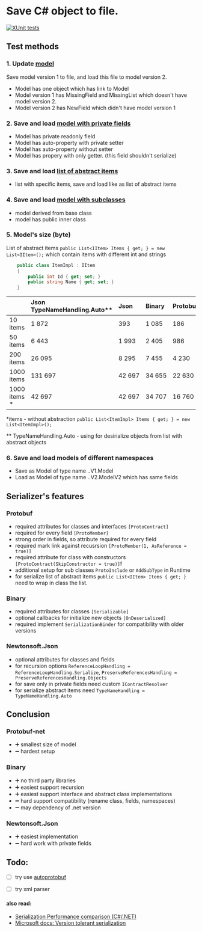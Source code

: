 # Save C# object to file.

[![XUnit tests](https://github.com/Nov1kov/TestSerializeObjectToFile/workflows/XUnit%20tests/badge.svg?event=push)](https://github.com/Nov1kov/TestSerializeObjectToFile/actions)

## Test methods

### 1. Update [model](https://github.com/Nov1kov/TestSerializeObjectToFile/blob/master/testserializeObjectToFile/Models/Model.cs)

Save model version 1 to file, and load this file to model version 2.

* Model has one object which has link to Model
* Model version 1 has MissingField and MissingList which doesn't have model version 2.
* Model version 2 has NewField which didn't have model version 1

### 2. Save and load [model with private fields](https://github.com/Nov1kov/TestSerializeObjectToFile/blob/master/testserializeObjectToFile/Models/ModelWithReadOnly.cs)

* Model has private readonly field
* Model has auto-property with private setter
* Model has auto-property without setter
* Model has propery with only getter. (this field shouldn't serialize) 

### 3. Save and load [list of abstract items](https://github.com/Nov1kov/TestSerializeObjectToFile/blob/master/testserializeObjectToFile/Models/AbstractList.cs)

* list with specific items, save and load like as list of abstract items

### 4. Save and load [model with subclasses](https://github.com/Nov1kov/TestSerializeObjectToFile/blob/master/testserializeObjectToFile/Models/ModelWithBaseClass.cs)

* model derived from base class
* model has public inner class 

### 5. Model's size (byte)

List of abstract items `public List<IItem> Items { get; } = new List<IItem>();`  which contain items with different int and strings

```c#
    public class ItemImpl : IItem
    {
        public int Id { get; set; }
        public string Name { get; set; }
    }
```


|           | Json TypeNameHandling.Auto** | Json  | Binary |  Protobuf  |
|:----------|:-------|:-----|:---|:---|
| 10 items |   1 872     | 393 |  1 085  |  186  |
| 50 items |  6 443     |  1 993 | 2 405   |  986  |
| 200 items |   26 095     | 8 295 | 7 455 |  4 230  |
| 1000 items |   131 697     | 42 697 | 34 655  |  22 630  |
| 1000 items * |   42 697     | 42 697 | 34 707  |  16 760   |

*items - without abstraction `public List<ItemImpl> Items { get; } = new List<ItemImpl>();`

** TypeNameHandling.Auto - using for desirialize objects from list with abstract objects 

### 6. Save and load models of different namespaces 

* Save as Model of type name ..V1.Model
* Load as Model of type name ..V2.ModelV2 which has same fields


## Serializer's features

### Protobuf

* required attributes for classes and interfaces `[ProtoContract]`
* required for every field `[ProtoMember]`
* strong order in fields, so attribute required for every field
* required mark link against recusrsion `[ProtoMember(1, AsReference = true)]`
* required attribute for class with constructors `[ProtoContract(SkipConstructor = true)]`f
* additional setup for sub classes `ProtoInclude` or `AddSubType` in Runtime
* for serialize list of abstract items `public List<IItem> Items { get; }` need to wrap in class the list.

### Binary 
* required attributes for classes `[Serializable]`
* optional callbacks for initialize new objects `[OnDeserialized]`
* required implement `SerializationBinder` for compatibility with older versions

### Newtonsoft.Json
* optional attributes for classes and fields
* for recursion options `ReferenceLoopHandling = ReferenceLoopHandling.Serialize`, `PreserveReferencesHandling = PreserveReferencesHandling.Objects`
* for save only in private fields need custom `IContractResolver`
* for serialize abstract items need `TypeNameHandling = TypeNameHandling.Auto`


## Conclusion
### Protobuf-net
* :heavy_plus_sign: smallest size of model
* :heavy_minus_sign: hardest setup

### Binary
* :heavy_plus_sign: no third party libraries
* :heavy_plus_sign: easiest support recursion
* :heavy_plus_sign: easiest support interface and abstract class implementations
* :heavy_minus_sign: hard support compatibility (rename class, fields, namespaces)
* :heavy_minus_sign: may dependency of .net version

### Newtonsoft.Json
* :heavy_plus_sign: easiest implementation 
* :heavy_minus_sign: hard work with private fields

## Todo:
* [ ] try use [autoprotobuf](https://stackoverflow.com/questions/12308196/protobuf-net-serialization-without-annotation)
* [ ] try xml parser


#### also read:
* [Serialization Performance comparison (C#/.NET)](https://maxondev.com/serialization-performance-comparison-c-net-formats-frameworks-xmldatacontractserializer-xmlserializer-binaryformatter-json-newtonsoft-servicestack-text/)
* [Microsoft docs: Version tolerant serialization](https://docs.microsoft.com/en-us/dotnet/standard/serialization/version-tolerant-serialization)
